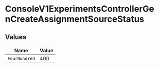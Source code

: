 # ConsoleV1ExperimentsControllerGenCreateAssignmentSourceStatus


## Values

| Name          | Value         |
| ------------- | ------------- |
| `FourHundred` | 400           |